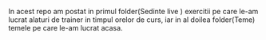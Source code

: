In acest repo am postat in primul folder(Sedinte live ) exercitii pe care le-am lucrat alaturi de trainer in timpul orelor de curs, iar in al doilea folder(Teme) temele pe care le-am lucrat acasa.